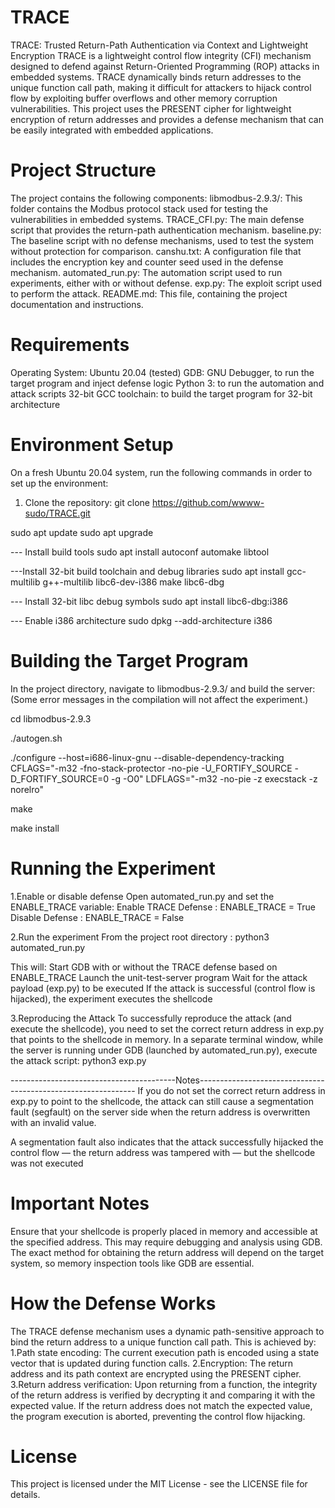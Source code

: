 # TRACE
TRACE: Trusted Return-Path Authentication via Context and Lightweight Encryption TRACE is a lightweight control flow integrity (CFI) mechanism designed to defend against Return-Oriented Programming (ROP) attacks in embedded systems. TRACE dynamically binds return addresses to the unique function call path, making it difficult for attackers to hijack control flow by exploiting buffer overflows and other memory corruption vulnerabilities. This project uses the PRESENT cipher for lightweight encryption of return addresses and provides a defense mechanism that can be easily integrated with embedded applications.
# Project Structure
The project contains the following components:
libmodbus-2.9.3/: This folder contains the Modbus protocol stack used for testing the vulnerabilities in embedded systems.
TRACE_CFI.py: The main defense script that provides the return-path authentication mechanism.
baseline.py: The baseline script with no defense mechanisms, used to test the system without protection for comparison.
canshu.txt: A configuration file that includes the encryption key and counter seed used in the defense mechanism.
automated_run.py: The automation script used to run experiments, either with or without defense.
exp.py: The exploit script used to perform the attack.
README.md: This file, containing the project documentation and instructions.

# Requirements
Operating System: Ubuntu 20.04 (tested)
GDB: GNU Debugger, to run the target program and inject defense logic
Python 3: to run the automation and attack scripts
32-bit GCC toolchain: to build the target program for 32-bit architecture

# Environment Setup
On a fresh Ubuntu 20.04 system, run the following commands in order to set up the environment:

1. Clone the repository: git clone https://github.com/wwww-sudo/TRACE.git

sudo apt update
sudo apt upgrade

--- Install build tools
sudo apt install autoconf automake libtool

---Install 32-bit build toolchain and debug libraries
sudo apt install gcc-multilib g++-multilib libc6-dev-i386 make libc6-dbg

--- Install 32-bit libc debug symbols
sudo apt install libc6-dbg:i386

--- Enable i386 architecture
sudo dpkg --add-architecture i386

# Building the Target Program
In the project directory, navigate to libmodbus-2.9.3/ and build the server:(Some error messages in the compilation will not affect the experiment.)

cd libmodbus-2.9.3

./autogen.sh

./configure   --host=i686-linux-gnu   --disable-dependency-tracking   CFLAGS="-m32 -fno-stack-protector -no-pie -U_FORTIFY_SOURCE -D_FORTIFY_SOURCE=0 -g -O0"   LDFLAGS="-m32 -no-pie -z execstack -z norelro"

make

make install

# Running the Experiment
1.Enable or disable defense
Open automated_run.py and set the ENABLE_TRACE variable:
Enable TRACE Defense : ENABLE_TRACE = True
Disable Defense : ENABLE_TRACE = False

2.Run the experiment
From the project root directory : python3 automated_run.py

This will:
Start GDB with or without the TRACE defense based on ENABLE_TRACE
Launch the unit-test-server program
Wait for the attack payload (exp.py) to be executed
If the attack is successful (control flow is hijacked), the experiment executes the shellcode

3.Reproducing the Attack
To successfully reproduce the attack (and execute the shellcode), you need to set the correct return address in exp.py that points to the shellcode in memory.
In a separate terminal window, while the server is running under GDB (launched by automated_run.py), execute the attack script: python3 exp.py

-----------------------------------------Notes--------------------------------------------------------------
If you do not set the correct return address in exp.py to point to the shellcode, the attack can still cause a segmentation fault (segfault) on the server side when the return address is overwritten with an invalid value.

A segmentation fault also indicates that the attack successfully hijacked the control flow — the return address was tampered with — but the shellcode was not executed

# Important Notes
Ensure that your shellcode is properly placed in memory and accessible at the specified address. This may require debugging and analysis using GDB.
The exact method for obtaining the return address will depend on the target system, so memory inspection tools like GDB are essential.

# How the Defense Works
The TRACE defense mechanism uses a dynamic path-sensitive approach to bind the return address to a unique function call path. This is achieved by:
1.Path state encoding: The current execution path is encoded using a state vector that is updated during function calls. 
2.Encryption: The return address and its path context are encrypted using the PRESENT cipher. 
3.Return address verification: Upon returning from a function, the integrity of the return address is verified by decrypting it and comparing it with the expected value.
If the return address does not match the expected value, the program execution is aborted, preventing the control flow hijacking.

# License
This project is licensed under the MIT License - see the LICENSE file for details.


